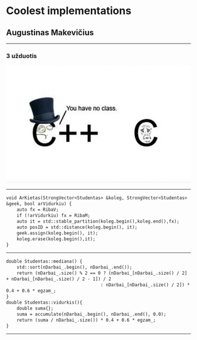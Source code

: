 # Coolest implementations
## Augustinas Makevičius

--- 

### 3 užduotis

![Jokes](c++-c-class.jpg)

---
```c++11
void ArKietas(StrongVector<Studentas> &koleg, StrongVector<Studentas> &geek, bool arVidurkiu) {
    auto fx = RibaV;
    if (!arVidurkiu) fx = RibaM;
    auto it = std::stable_partition(koleg.begin(),koleg.end(),fx);
    auto posID = std::distance(koleg.begin(), it);
    geek.assign(koleg.begin(), it);
    koleg.erase(koleg.begin(),it);
}
```
---
```c++11
double Studentas::mediana() {
    std::sort(nDarbai_.begin(), nDarbai_.end());
    return (nDarbai_.size() % 2 == 0 ? (nDarbai_[nDarbai_.size() / 2] + nDarbai_[nDarbai_.size() / 2 - 1]) / 2
                                    : nDarbai_[nDarbai_.size() / 2]) * 0.4 + 0.6 * egzam_;
}
double Studentas::vidurkis(){
    double suma{};
    suma = accumulate(nDarbai_.begin(), nDarbai_.end(), 0.0);
    return (suma / nDarbai_.size()) * 0.4 + 0.6 * egzam_;
}
```
---

  


